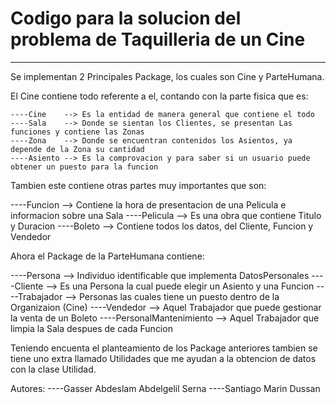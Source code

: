 # Codigo para la solucion del problema de Taquilleria de un Cine
------------------------------------------------------------------

Se implementan 2 Principales Package, los cuales son Cine y ParteHumana.

El Cine contiene todo referente a el, contando con la parte fisica que es:
```    
----Cine    --> Es la entidad de manera general que contiene el todo
----Sala    --> Donde se sientan los Clientes, se presentan Las funciones y contiene las Zonas
----Zona    --> Donde se encuentran contenidos los Asientos, ya depende de la Zona su cantidad
----Asiento --> Es la comprovacion y para saber si un usuario puede obtener un puesto para la funcion
```
Tambien este contiene otras partes muy importantes que son:

----Funcion  --> Contiene la hora de presentacion de una Pelicula e informacion sobre una Sala
----Pelicula --> Es una obra que contiene Titulo y Duracion
----Boleto   --> Contiene todos los datos, del Cliente, Funcion y Vendedor

Ahora el Package de la ParteHumana contiene:

----Persona               --> Individuo identificable que implementa DatosPersonales
----Cliente               --> Es una Persona la cual puede elegir un Asiento y una Funcion
----Trabajador            --> Personas las cuales tiene un puesto dentro de la Organizaion (Cine)
----Vendedor              --> Aquel Trabajador que puede gestionar la venta de un Boleto
----PersonalMantenimiento --> Aquel Trabajador que limpia la Sala despues de cada Funcion

Teniendo encuenta el planteamiento de los Package anteriores tambien se tiene uno extra llamado Utilidades
que me ayudan a la obtencion de datos con la clase Utilidad.

Autores:
----Gasser Abdeslam Abdelgelil Serna
----Santiago Marin Dussan